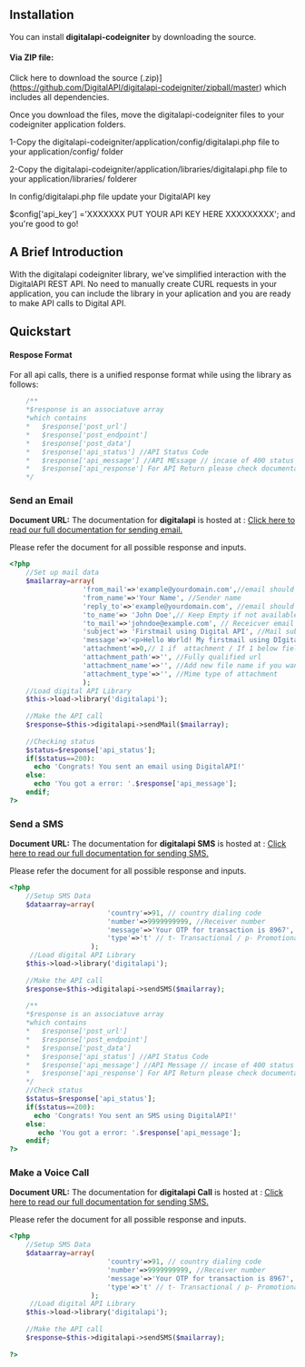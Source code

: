 ## Installation
You can install **digitalapi-codeigniter** by downloading the source.

#### Via ZIP file:
Click here to download the source
(.zip)](https://github.com/DigitalAPI/digitalapi-codeigniter/zipball/master) 
which includes all dependencies.

Once you download the files, move the digitalapi-codeigniter files to your 
codeigniter application  folders.

1-Copy the digitalapi-codeigniter/application/config/digitalapi.php file 
to your application/config/ folder

2-Copy the digitalapi-codeigniter/application/libraries/digitalapi.php file
to  your application/libraries/ folderer

In config/digitalapi.php file update your DigitalAPI key

$config['api_key'] ='XXXXXXX PUT YOUR API KEY HERE XXXXXXXXX'; 
and you're good to go!

## A Brief Introduction
With the digitalapi codeigniter library, we've simplified interaction with the DigitalAPI REST API.
No need to manually create CURL requests in your application, you can include the library in your 
aplication and you are ready to make API calls to Digital API.

## Quickstart

#### Respose Format
For all api calls, there is a unified response format while using the library as follows:
```css
    /**
    *$response is an associatuve array
    *which contains
    *   $response['post_url']
    *   $response['post_endpoint']
    *   $response['post_data']
    *   $response['api_status'] //API Status Code
    *   $response['api_message'] //API MEssage // incase of 400 status you can refer it for error details
    *   $response['api_response'] For API Return please check documentation URL
    */
```


### Send an Email
**Document URL:** 
The documentation for **digitalapi** is hosted
at : [Click here to read our full
documentation for sending email.](https://www.digitalapi.com/api/v1/docs#email "Digital API 
Library Documentation For Sending Email")

Please refer the document for all possible response and inputs.
```php
<?php
    //Set up mail data
    $mailarray=array(
                  'from_mail'=>'example@yourdomain.com',//email should be from your sending domail
                  'from_name'=>'Your Name', //Sender name
                  'reply_to'=>'example@yourdomain.com', //email should be from your sending domail
                  'to_name'=> 'John Doe',// Keep Empty if not available
                  'to_mail'=>'johndoe@example.com', // Receicver email address
                  'subject'=> 'Firstmail using Digital API', //Mail subject
                  'message'=>'<p>Hello World! My firstmail using DIgital API</p>', //mail body HTML or Plaintext
                  'attachment'=>0,// 1 if  attachment / If 1 below fields are mandatory
                  'attachment_path'=>'', //Fully qualified url
                  'attachment_name'=>'', //Add new file name if you want your rename 
                  'attachment_type'=>'', //Mime type of attachment
                  );
    //Load digital API Library
    $this->load->library('digitalapi');
    
    //Make the API call
    $response=$this->digitalapi->sendMail($mailarray);
    
    //Checking status
    $status=$response['api_status'];
    if($status==200):
      echo 'Congrats! You sent an email using DigitalAPI!'
    else:
      echo 'You got a error: '.$response['api_message'];
    endif;      
?>
```

### Send a SMS
**Document URL:** 
The documentation for **digitalapi SMS** is hosted
at : [Click here to read our full
documentation for sending SMS.](https://www.digitalapi.com/api/v1/docs#sms "Digital API 
Library Documentation For Sending SMS")

Please refer the document for all possible response and inputs.
```php
<?php
    //Setup SMS Data
    $dataarray=array(
                        'country'=>91, // country dialing code 
                        'number'=>9999999999, //Receiver number
                        'message'=>'Your OTP for transaction is 8967',
                        'type'=>'t' // t- Transactional / p- Promotional
                    );
     //Load digital API Library
    $this->load->library('digitalapi');
    
    //Make the API call
    $response=$this->digitalapi->sendSMS($mailarray);
    
    /**
    *$response is an associatuve array
    *which contains
    *   $response['post_url']
    *   $response['post_endpoint']
    *   $response['post_data']
    *   $response['api_status'] //API Status Code
    *   $response['api_message'] //API Message // incase of 400 status you can refer it for error details
    *   $response['api_response'] For API Return please check documentation URL
    */
    //Check status
    $status=$response['api_status'];
    if($status==200):
      echo 'Congrats! You sent an SMS using DigitalAPI!'
    else:
       echo 'You got a error: '.$response['api_message'];
    endif;                      
?>
```

### Make a Voice Call
**Document URL:** 
The documentation for **digitalapi Call** is hosted
at : [Click here to read our full
documentation for sending SMS.](https://www.digitalapi.com/api/v1/docs#voicecall "Digital API 
Library Documentation For Making Voice Call")

Please refer the document for all possible response and inputs.
```php
<?php
    //Setup SMS Data
    $dataarray=array(
                        'country'=>91, // country dialing code 
                        'number'=>9999999999, //Receiver number
                        'message'=>'Your OTP for transaction is 8967',
                        'type'=>'t' // t- Transactional / p- Promotional
                    );
     //Load digital API Library
    $this->load->library('digitalapi');
    
    //Make the API call
    $response=$this->digitalapi->sendSMS($mailarray);
    
?>
```




